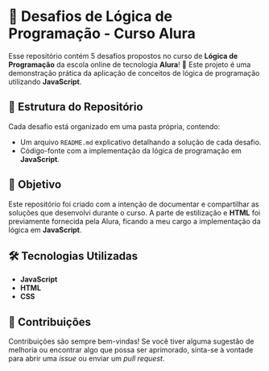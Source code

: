 # 🧩 Desafios de Lógica de Programação - Curso Alura

Esse repositório contém 5 desafios propostos no curso de **Lógica de Programação** da escola online de tecnologia **Alura**! 🚀 
Este projeto é uma demonstração prática da aplicação de conceitos de lógica de programação utilizando **JavaScript**.

## 📂 Estrutura do Repositório

Cada desafio está organizado em uma pasta própria, contendo:

- Um arquivo `README.md` explicativo detalhando a solução de cada desafio.
- Código-fonte com a implementação da lógica de programação em **JavaScript**.

## 🎯 Objetivo

Este repositório foi criado com a intenção de documentar e compartilhar as soluções que desenvolvi durante o curso. A parte de estilização e **HTML** foi previamente fornecida pela Alura, ficando a meu cargo a implementação da lógica em **JavaScript**.

## 🛠️ Tecnologias Utilizadas

- **JavaScript**
- **HTML**
- **CSS**

## 🤝 Contribuições

Contribuições são sempre bem-vindas! Se você tiver alguma sugestão de melhoria ou encontrar algo que possa ser aprimorado, sinta-se à vontade para abrir uma *issue* ou enviar um *pull request*. 


